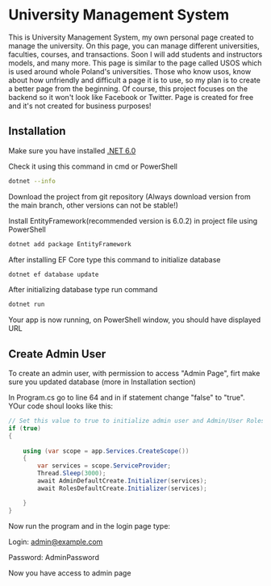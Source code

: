 # University Management System

This is University Management System, my own personal page created to manage the university. On this page, you can manage different universities, faculties, courses, and transactions.
Soon I will add students and instructors models, and many more. This page is similar to the page called USOS which is used around whole Poland's universities.
Those who know usos, know about how unfriendly and difficult a page it is to use, so my plan is to create a better page from the beginning. Of course, this project
focuses on the backend so it won't look like Facebook or Twitter. Page is created for free and it's not created for business purposes!

## Installation

Make sure you have installed [.NET 6.0](https://dotnet.microsoft.com/en-us/download)

Check it using this command in cmd or PowerShell
```bash
dotnet --info
```
Download the project from git repository (Always download version from the main branch, other versions can not be stable!)

Install EntityFramework(recommended version is 6.0.2) in project file using PowerShell
```bash
dotnet add package EntityFramework
```

After installing EF Core type this command to initialize database
```bash
dotnet ef database update
```
After initializing database type run command
```bash
dotnet run
```
Your app is now running, on PowerShell window, you should have displayed URL
## Create Admin User
To create an admin user, with permission to access "Admin Page", firt make sure you updated database (more in Installation section)

In Program.cs go to line 64 and in if statement change "false" to "true". YOur code shoul looks like this:
```csharp
// Set this value to true to initialize admin user and Admin/User Roles
if (true)
{
    
    using (var scope = app.Services.CreateScope())
    {
        var services = scope.ServiceProvider;
        Thread.Sleep(3000);
        await AdminDefaultCreate.Initializer(services);
        await RolesDefaultCreate.Initializer(services);

    }
}
```
Now run the program and in the login page type:

Login: admin@example.com

Password: AdminPassword

Now you have access to admin page